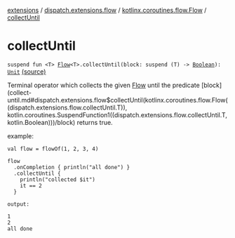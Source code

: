 [extensions](../../index.md) / [dispatch.extensions.flow](../index.md) / [kotlinx.coroutines.flow.Flow](index.md) / [collectUntil](./collect-until.md)

# collectUntil

`suspend fun <T> `[`Flow`](https://kotlin.github.io/kotlinx.coroutines/kotlinx-coroutines-core/kotlinx.coroutines.flow/-flow/index.html)`<T>.collectUntil(block: suspend (T) -> `[`Boolean`](https://kotlinlang.org/api/latest/jvm/stdlib/kotlin/-boolean/index.html)`): `[`Unit`](https://kotlinlang.org/api/latest/jvm/stdlib/kotlin/-unit/index.html) [(source)](https://github.com/RBusarow/Dispatch/tree/master/extensions/src/main/java/dispatch/extensions/flow/Terminal.kt#L78)

Terminal operator which collects the given [Flow](https://kotlin.github.io/kotlinx.coroutines/kotlinx-coroutines-core/kotlinx.coroutines.flow/-flow/index.html) until the predicate [block](collect-until.md#dispatch.extensions.flow$collectUntil(kotlinx.coroutines.flow.Flow((dispatch.extensions.flow.collectUntil.T)), kotlin.coroutines.SuspendFunction1((dispatch.extensions.flow.collectUntil.T, kotlin.Boolean)))/block) returns true.

example:

```
val flow = flowOf(1, 2, 3, 4)

flow
  .onCompletion { println("all done") }
  .collectUntil {
    println("collected $it")
    it == 2
  }

output:

1
2
all done
```


